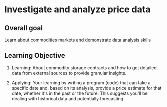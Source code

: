 # Investigate and analyze price data

## Overall goal
Learn about commodities markets and demonstrate data analysis skills

## Learning Objective
1. Learning: About commodity storage contracts and how to get detailed data from external sources to provide granular insights.

2. Applying: Your learning by writing a program (code) that can take a specific date and, based on its analysis, provide a price estimate for that date, whether it's in the past or the future. This suggests you'll be dealing with historical data and potentially forecasting.